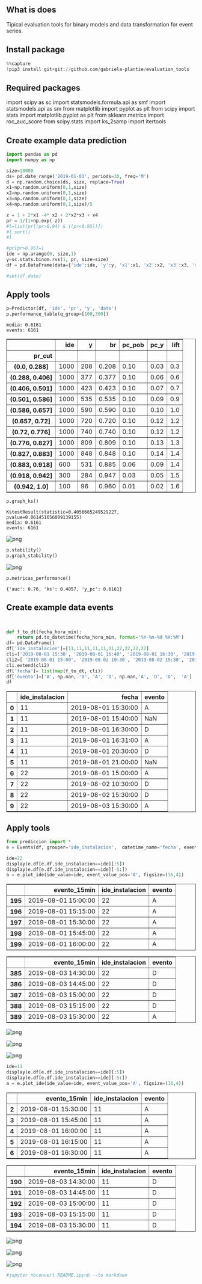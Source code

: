 ## What is does

Tipical evaluation tools for binary models and data transformation for event series.

## Install package


```python
%%capture
!pip3 install git+git://github.com/gabriela-plantie/evaluation_tools
```

## Required packages
import scipy as sc
import statsmodels.formula.api as smf
import statsmodels.api as sm
from matplotlib import pyplot as plt
from scipy import stats
import matplotlib.pyplot as plt
from sklearn.metrics import roc_auc_score
from scipy.stats import ks_2samp
import itertools
## Create example data prediction


```python
import pandas as pd
import numpy as np
```


```python
size=10000
ds= pd.date_range('2019-01-01', periods=30, freq='M')
d = np.random.choice(ds, size, replace=True)
x1=np.random.uniform(0,1,size)
x2=np.random.uniform(0,1,size)
x3=np.random.uniform(0,1,size)
x4=np.random.uniform(0,1,size)/5

z = 1 + 2*x1 -4* x2 + 2*x2*x3 + x4
pr = 1/(1+np.exp(-z))
#l=list(pr[(pr>0.94) & ((pr<0.95))])
#l.sort()
#l

#pr[pr>0.95]=1
ide = np.arange(0, size,1)
y=sc.stats.binom.rvs(1, pr, size=size)
df = pd.DataFrame(data={'ide':ide, 'y':y, 'x1':x1, 'x2':x2, 'x3':x3, 'x4':x4, 'pr':pr, 'date': d})

#set(df.date)
```

## Apply tools


```python
p=Predictor(df, 'ide', 'pr', 'y', 'date')
p.performance_table(q_group=[100,300])
```

    media: 0.6161
    events: 6161





<div>
<style scoped>
    .dataframe tbody tr th:only-of-type {
        vertical-align: middle;
    }

    .dataframe tbody tr th {
        vertical-align: top;
    }

    .dataframe thead th {
        text-align: right;
    }
</style>
<table border="1" class="dataframe">
  <thead>
    <tr style="text-align: right;">
      <th></th>
      <th>ide</th>
      <th>y</th>
      <th>br</th>
      <th>pc_pob</th>
      <th>pc_y</th>
      <th>lift</th>
    </tr>
    <tr>
      <th>pr_cut</th>
      <th></th>
      <th></th>
      <th></th>
      <th></th>
      <th></th>
      <th></th>
    </tr>
  </thead>
  <tbody>
    <tr>
      <th>(0.0, 0.288]</th>
      <td>1000</td>
      <td>208</td>
      <td>0.208</td>
      <td>0.10</td>
      <td>0.03</td>
      <td>0.3</td>
    </tr>
    <tr>
      <th>(0.288, 0.406]</th>
      <td>1000</td>
      <td>377</td>
      <td>0.377</td>
      <td>0.10</td>
      <td>0.06</td>
      <td>0.6</td>
    </tr>
    <tr>
      <th>(0.406, 0.501]</th>
      <td>1000</td>
      <td>423</td>
      <td>0.423</td>
      <td>0.10</td>
      <td>0.07</td>
      <td>0.7</td>
    </tr>
    <tr>
      <th>(0.501, 0.586]</th>
      <td>1000</td>
      <td>535</td>
      <td>0.535</td>
      <td>0.10</td>
      <td>0.09</td>
      <td>0.9</td>
    </tr>
    <tr>
      <th>(0.586, 0.657]</th>
      <td>1000</td>
      <td>590</td>
      <td>0.590</td>
      <td>0.10</td>
      <td>0.10</td>
      <td>1.0</td>
    </tr>
    <tr>
      <th>(0.657, 0.72]</th>
      <td>1000</td>
      <td>720</td>
      <td>0.720</td>
      <td>0.10</td>
      <td>0.12</td>
      <td>1.2</td>
    </tr>
    <tr>
      <th>(0.72, 0.776]</th>
      <td>1000</td>
      <td>740</td>
      <td>0.740</td>
      <td>0.10</td>
      <td>0.12</td>
      <td>1.2</td>
    </tr>
    <tr>
      <th>(0.776, 0.827]</th>
      <td>1000</td>
      <td>809</td>
      <td>0.809</td>
      <td>0.10</td>
      <td>0.13</td>
      <td>1.3</td>
    </tr>
    <tr>
      <th>(0.827, 0.883]</th>
      <td>1000</td>
      <td>848</td>
      <td>0.848</td>
      <td>0.10</td>
      <td>0.14</td>
      <td>1.4</td>
    </tr>
    <tr>
      <th>(0.883, 0.918]</th>
      <td>600</td>
      <td>531</td>
      <td>0.885</td>
      <td>0.06</td>
      <td>0.09</td>
      <td>1.4</td>
    </tr>
    <tr>
      <th>(0.918, 0.942]</th>
      <td>300</td>
      <td>284</td>
      <td>0.947</td>
      <td>0.03</td>
      <td>0.05</td>
      <td>1.5</td>
    </tr>
    <tr>
      <th>(0.942, 1.0]</th>
      <td>100</td>
      <td>96</td>
      <td>0.960</td>
      <td>0.01</td>
      <td>0.02</td>
      <td>1.6</td>
    </tr>
  </tbody>
</table>
</div>




```python
p.graph_ks()
```

    KstestResult(statistic=0.4056685249529227, pvalue=0.061451656009139155)
    media: 0.6161
    events: 6161



    
![png](README_files/README_11_1.png)
    



```python
p.stability()
p.graph_stability()
```


    
![png](README_files/README_12_0.png)
    



```python
p.metricas_performance()
```




    {'auc': 0.76, 'ks': 0.4057, 'y_pc': 0.6161}



## Create example data events



```python


def f_to_dt(fecha_hora_min):
    return pd.to_datetime(fecha_hora_min, format='%Y-%m-%d %H:%M')
df= pd.DataFrame()
df['ide_instalacion']=[11,11,11,11,11,11,22,22,22,22]
cli=['2019-08-01 15:30', '2019-08-01 15:40', '2019-08-01 16:30', '2019-08-01 16:31','2019-08-01 20:30','2019-08-01 21:00']
cli2=[ '2019-08-01 15:00', '2019-08-02 10:30', '2019-08-02 15:30', '2019-08-03 15:30']
cli.extend(cli2)
df['fecha']= list(map(f_to_dt, cli))
df['evento']=['A', np.nan, 'D', 'A', 'D', np.nan,'A', 'D', 'D',  'A']
df
```




<div>
<style scoped>
    .dataframe tbody tr th:only-of-type {
        vertical-align: middle;
    }

    .dataframe tbody tr th {
        vertical-align: top;
    }

    .dataframe thead th {
        text-align: right;
    }
</style>
<table border="1" class="dataframe">
  <thead>
    <tr style="text-align: right;">
      <th></th>
      <th>ide_instalacion</th>
      <th>fecha</th>
      <th>evento</th>
    </tr>
  </thead>
  <tbody>
    <tr>
      <th>0</th>
      <td>11</td>
      <td>2019-08-01 15:30:00</td>
      <td>A</td>
    </tr>
    <tr>
      <th>1</th>
      <td>11</td>
      <td>2019-08-01 15:40:00</td>
      <td>NaN</td>
    </tr>
    <tr>
      <th>2</th>
      <td>11</td>
      <td>2019-08-01 16:30:00</td>
      <td>D</td>
    </tr>
    <tr>
      <th>3</th>
      <td>11</td>
      <td>2019-08-01 16:31:00</td>
      <td>A</td>
    </tr>
    <tr>
      <th>4</th>
      <td>11</td>
      <td>2019-08-01 20:30:00</td>
      <td>D</td>
    </tr>
    <tr>
      <th>5</th>
      <td>11</td>
      <td>2019-08-01 21:00:00</td>
      <td>NaN</td>
    </tr>
    <tr>
      <th>6</th>
      <td>22</td>
      <td>2019-08-01 15:00:00</td>
      <td>A</td>
    </tr>
    <tr>
      <th>7</th>
      <td>22</td>
      <td>2019-08-02 10:30:00</td>
      <td>D</td>
    </tr>
    <tr>
      <th>8</th>
      <td>22</td>
      <td>2019-08-02 15:30:00</td>
      <td>D</td>
    </tr>
    <tr>
      <th>9</th>
      <td>22</td>
      <td>2019-08-03 15:30:00</td>
      <td>A</td>
    </tr>
  </tbody>
</table>
</div>



## Apply tools
    


```python
from prediccion import *
e = Events(df, grouper='ide_instalacion',  datetime_name='fecha', event_name='evento', every_x_minutes=15)

ide=22
display(e.df[e.df.ide_instalacion==ide][:5])
display(e.df[e.df.ide_instalacion==ide][-5:])
a = e.plot_ide(ide_value=ide, event_value_pos='A', figsize=(16,4))

```


<div>
<style scoped>
    .dataframe tbody tr th:only-of-type {
        vertical-align: middle;
    }

    .dataframe tbody tr th {
        vertical-align: top;
    }

    .dataframe thead th {
        text-align: right;
    }
</style>
<table border="1" class="dataframe">
  <thead>
    <tr style="text-align: right;">
      <th></th>
      <th>evento_15min</th>
      <th>ide_instalacion</th>
      <th>evento</th>
    </tr>
  </thead>
  <tbody>
    <tr>
      <th>195</th>
      <td>2019-08-01 15:00:00</td>
      <td>22</td>
      <td>A</td>
    </tr>
    <tr>
      <th>196</th>
      <td>2019-08-01 15:15:00</td>
      <td>22</td>
      <td>A</td>
    </tr>
    <tr>
      <th>197</th>
      <td>2019-08-01 15:30:00</td>
      <td>22</td>
      <td>A</td>
    </tr>
    <tr>
      <th>198</th>
      <td>2019-08-01 15:45:00</td>
      <td>22</td>
      <td>A</td>
    </tr>
    <tr>
      <th>199</th>
      <td>2019-08-01 16:00:00</td>
      <td>22</td>
      <td>A</td>
    </tr>
  </tbody>
</table>
</div>



<div>
<style scoped>
    .dataframe tbody tr th:only-of-type {
        vertical-align: middle;
    }

    .dataframe tbody tr th {
        vertical-align: top;
    }

    .dataframe thead th {
        text-align: right;
    }
</style>
<table border="1" class="dataframe">
  <thead>
    <tr style="text-align: right;">
      <th></th>
      <th>evento_15min</th>
      <th>ide_instalacion</th>
      <th>evento</th>
    </tr>
  </thead>
  <tbody>
    <tr>
      <th>385</th>
      <td>2019-08-03 14:30:00</td>
      <td>22</td>
      <td>D</td>
    </tr>
    <tr>
      <th>386</th>
      <td>2019-08-03 14:45:00</td>
      <td>22</td>
      <td>D</td>
    </tr>
    <tr>
      <th>387</th>
      <td>2019-08-03 15:00:00</td>
      <td>22</td>
      <td>D</td>
    </tr>
    <tr>
      <th>388</th>
      <td>2019-08-03 15:15:00</td>
      <td>22</td>
      <td>D</td>
    </tr>
    <tr>
      <th>389</th>
      <td>2019-08-03 15:30:00</td>
      <td>22</td>
      <td>A</td>
    </tr>
  </tbody>
</table>
</div>



    
![png](README_files/README_17_2.png)
    



    
![png](README_files/README_17_3.png)
    



    
![png](README_files/README_17_4.png)
    



```python
ide=11
display(e.df[e.df.ide_instalacion==ide][:5])
display(e.df[e.df.ide_instalacion==ide][-5:])
a = e.plot_ide(ide_value=ide, event_value_pos='A', figsize=(16,4))

```


<div>
<style scoped>
    .dataframe tbody tr th:only-of-type {
        vertical-align: middle;
    }

    .dataframe tbody tr th {
        vertical-align: top;
    }

    .dataframe thead th {
        text-align: right;
    }
</style>
<table border="1" class="dataframe">
  <thead>
    <tr style="text-align: right;">
      <th></th>
      <th>evento_15min</th>
      <th>ide_instalacion</th>
      <th>evento</th>
    </tr>
  </thead>
  <tbody>
    <tr>
      <th>2</th>
      <td>2019-08-01 15:30:00</td>
      <td>11</td>
      <td>A</td>
    </tr>
    <tr>
      <th>3</th>
      <td>2019-08-01 15:45:00</td>
      <td>11</td>
      <td>A</td>
    </tr>
    <tr>
      <th>4</th>
      <td>2019-08-01 16:00:00</td>
      <td>11</td>
      <td>A</td>
    </tr>
    <tr>
      <th>5</th>
      <td>2019-08-01 16:15:00</td>
      <td>11</td>
      <td>A</td>
    </tr>
    <tr>
      <th>6</th>
      <td>2019-08-01 16:30:00</td>
      <td>11</td>
      <td>A</td>
    </tr>
  </tbody>
</table>
</div>



<div>
<style scoped>
    .dataframe tbody tr th:only-of-type {
        vertical-align: middle;
    }

    .dataframe tbody tr th {
        vertical-align: top;
    }

    .dataframe thead th {
        text-align: right;
    }
</style>
<table border="1" class="dataframe">
  <thead>
    <tr style="text-align: right;">
      <th></th>
      <th>evento_15min</th>
      <th>ide_instalacion</th>
      <th>evento</th>
    </tr>
  </thead>
  <tbody>
    <tr>
      <th>190</th>
      <td>2019-08-03 14:30:00</td>
      <td>11</td>
      <td>D</td>
    </tr>
    <tr>
      <th>191</th>
      <td>2019-08-03 14:45:00</td>
      <td>11</td>
      <td>D</td>
    </tr>
    <tr>
      <th>192</th>
      <td>2019-08-03 15:00:00</td>
      <td>11</td>
      <td>D</td>
    </tr>
    <tr>
      <th>193</th>
      <td>2019-08-03 15:15:00</td>
      <td>11</td>
      <td>D</td>
    </tr>
    <tr>
      <th>194</th>
      <td>2019-08-03 15:30:00</td>
      <td>11</td>
      <td>D</td>
    </tr>
  </tbody>
</table>
</div>



    
![png](README_files/README_18_2.png)
    



    
![png](README_files/README_18_3.png)
    



    
![png](README_files/README_18_4.png)
    



```python
#jupyter nbconvert README.ipynb --to markdown
```
